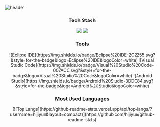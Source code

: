  ![header](https://capsule-render.vercel.app/api?type=sylinder&color=auto&height=20&section=header&text=♥WELCOME♥&fontSize=30)
 <div align=center>

 <h3> Tech Stach </h3>
  <img src="https://img.shields.io/badge/React-61DAFB?style=flat&logo=React&logoColor=white"/>
  <img src="https://img.shields.io/badge/JavaScript-F7DF1E?style=flat&logo=JavaScript&logoColor=white"/>
 
 <h3> Tools </h3>
 ![Eclipse IDE](https://img.shields.io/badge/Eclipse%20IDE-2C2255.svg?&style=for-the-badge&logo=Eclipse%20IDE&logoColor=white)
![Visual Studio Code](https://img.shields.io/badge/Visual%20Studio%20Code-007ACC.svg?&style=for-the-badge&logo=Visual%20Studio%20Code&logoColor=white)
![Android Studio](https://img.shields.io/badge/Android%20Studio-3DDC84.svg?&style=for-the-badge&logo=Android%20Studio&logoColor=white)
  
 <h3>Most Used Languages</h3>
  [![Top Langs](https://github-readme-stats.vercel.app/api/top-langs/?username=hijiyun&layout=compact)](https://github.com/hijiyun/github-readme-stats)
 </div>
